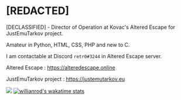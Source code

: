 # [REDACTED]

[DECLASSIFIED] - Director of Operation at Kovac's Altered Escape for JustEmuTarkov project.

Amateur in Python, HTML, CSS, PHP and new to C.

I am contactable at Discord `retr0#3244` in Altered Escape server.

Altered Escape : https://alteredescape.online

JustEmuTarkov project : https://justemutarkov.eu 

![ ](https://github-readme-stats.vercel.app/api?username=r3tr0-02&show_icons=true&theme=dark&count_private=true)
[![willianrod's wakatime stats](https://github-readme-stats.vercel.app/api/wakatime?username=willianrod)](https://github.com/anuraghazra/github-readme-stats)
